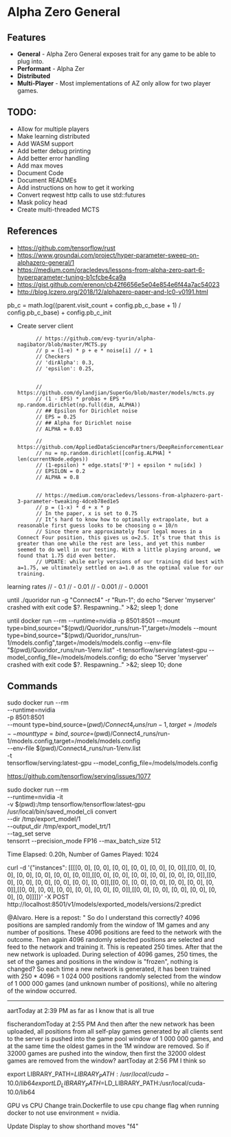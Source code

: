 # Alpha Zero General

## Features
* **General** - Alpha Zero General exposes trait for any game to be able to plug into.
* **Performant** - Alpha Zer
* **Distributed**
* **Multi-Player** - Most implementations of AZ only allow for two player games.

## TODO:
* Allow for multiple players
* Make learning distributed
* Add WASM support
* Add better debug printing
* Add better error handling
* Add max moves
* Document Code
* Document READMEs
* Add instructions on how to get it working
* Convert reqwest http calls to use std::futures
* Mask policy head
* Create multi-threaded MCTS


## References

* https://github.com/tensorflow/rust
* https://www.groundai.com/project/hyper-parameter-sweep-on-alphazero-general/1
* https://medium.com/oracledevs/lessons-from-alpha-zero-part-6-hyperparameter-tuning-b1cfcbe4ca9a
* https://gist.github.com/erenon/cb42f6656e5e04e854e6f44a7ac54023
* http://blog.lczero.org/2018/12/alphazero-paper-and-lc0-v0191.html

pb_c = math.log((parent.visit_count + config.pb_c_base + 1) /
                  config.pb_c_base) + config.pb_c_init


* Create server client
            
            
            // https://github.com/evg-tyurin/alpha-nagibator/blob/master/MCTS.py
            // p = (1-e) * p + e * noise[i] // + 1
            // Checkers
            // 'dirAlpha': 0.3,
            // 'epsilon': 0.25, 


            // https://github.com/dylandjian/SuperGo/blob/master/models/mcts.py
            // (1 - EPS) * probas + EPS * np.random.dirichlet(np.full(dim, ALPHA))
            // ## Epsilon for Dirichlet noise
            // EPS = 0.25
            // ## Alpha for Dirichlet noise
            // ALPHA = 0.03

            // https://github.com/AppliedDataSciencePartners/DeepReinforcementLearning/blob/master/MCTS.py
            // nu = np.random.dirichlet([config.ALPHA] * len(currentNode.edges))
            // (1-epsilon) * edge.stats['P'] + epsilon * nu[idx] )
            // EPSILON = 0.2
            // ALPHA = 0.8


            // https://medium.com/oracledevs/lessons-from-alphazero-part-3-parameter-tweaking-4dceb78ed1e5
            // p = (1-x) * d + x * p
            // In the paper, x is set to 0.75
            // It’s hard to know how to optimally extrapolate, but a reasonable first guess looks to be choosing ɑ = 10/n
            // Since there are approximately four legal moves in a Connect Four position, this gives us ɑ=2.5. It’s true that this is greater than one while the rest are less, and yet this number seemed to do well in our testing. With a little playing around, we found that 1.75 did even better.
            // UPDATE: while early versions of our training did best with a=1.75, we ultimately settled on a=1.0 as the optimal value for our training.

learning rates
// - 0.1
// - 0.01
// - 0.001
// - 0.0001


until ./quoridor run -g "Connect4" -r "Run-1"; do echo "Server 'myserver' crashed with exit code $?.  Respawning.." >&2;     sleep 1; done

until docker run --rm     --runtime=nvidia     -p 8501:8501     --mount type=bind,source="$(pwd)/Quoridor_runs/run-1",target=/models     --mount type=bind,source="$(pwd)/Quoridor_runs/run-1/models.config",target=/models/models.config     --env-file "$(pwd)/Quoridor_runs/run-1/env.list"     -t     tensorflow/serving:latest-gpu --model_config_file=/models/models.config; do echo "Server 'myserver' crashed with exit code $?.  Respawning.." >&2;     sleep 10; done


## Commands

sudo docker run --rm \
    --runtime=nvidia \
    -p 8501:8501 \
    --mount type=bind,source=$(pwd)/Connect4_runs/run-1,target=/models \
    --mount type=bind,source=$(pwd)/Connect4_runs/run-1/models.config,target=/models/models.config \
    --env-file $(pwd)/Connect4_runs/run-1/env.list \
    -t \
    tensorflow/serving:latest-gpu --model_config_file=/models/models.config

https://github.com/tensorflow/serving/issues/1077

sudo docker run --rm \
    --runtime=nvidia -it \
    -v $(pwd):/tmp tensorflow/tensorflow:latest-gpu \
    /usr/local/bin/saved_model_cli convert \
    --dir /tmp/export_model/1 \
    --output_dir /tmp/export_model_trt/1 \
    --tag_set serve \
    tensorrt --precision_mode FP16 --max_batch_size 512

Time Elapsed: 0.20h, Number of Games Played: 1024

curl -d '{"instances": [[[[0, 0], [0, 0], [0, 0], [0, 0], [0, 0], [0, 0]],[[0, 0], [0, 0], [0, 0], [0, 0], [0, 0], [0, 0]],[[0, 0], [0, 0], [0, 0], [0, 0], [0, 0], [0, 0]],[[0, 0], [0, 0], [0, 0], [0, 0], [0, 0], [0, 0]],[[0, 0], [0, 0], [0, 0], [0, 0], [0, 0], [0, 0]],[[0, 0], [0, 0], [0, 0], [0, 0], [0, 0], [0, 0]],[[0, 0], [0, 0], [0, 0], [0, 0], [0, 0], [0, 0]]]]}'     -X POST http://localhost:8501/v1/models/exported_models/versions/2:predict



@Alvaro.  Here is a repost: "
So do I understand this correctly? 4096 positions are sampled randomly from the window of 1M games and any number of positions. These 4096 positions are feed to the network with the outcome. Then again 4096 randomly selected positions are selected and feed to the network and training it. This is repeated 250 times. After that the new network is uploaded.
During selection of 4096 games, 250 times, the set of the games and positions in the window is "frozen", nothing is changed?
So each time a new network is generated, it has been trained with 250 * 4096 = 1 024 000 positions randomly selected from the window of 1 000 000 games (and unknown number of positions), while no altering of the window occurred.


---------------------------
aartToday at 2:39 PM
as far as I know that is all true



fischerandomToday at 2:55 PM
And then after the new network has been uploaded, all positions from all self-play games generated by all clients sent to the server is pushed into the game pool window of 1 000 000 games, and at the same time the oldest games in the 1M window are removed. So if 32000 games are pushed into the window, then first the 32000 oldest games are removed from the window?
aartToday at 2:56 PM
I think so


export LIBRARY_PATH=$LIBRARY_PATH:/usr/local/cuda-10.0/lib64
export LD_LIBRARY_PATH=$LD_LIBRARY_PATH:/usr/local/cuda-10.0/lib64


GPU vs CPU
Change train.Dockerfile to use cpu
change flag when running docker to not use environment = nvidia.

Update Display to show shorthand moves "f4"